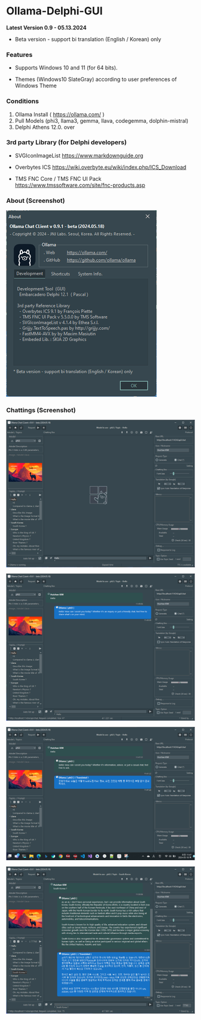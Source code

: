 # Ollama-Delphi-GUI

**Latest Version 0.9 - 05.13.2024**

- Beta version - support bi translation (English / Korean) only

### Features

- Supports Windows 10 and 11 (for 64 bits).

- Themes (Windows10 SlateGray) according to user preferences of Windows Theme

### Conditions

 1. Ollama Install ( https://ollama.com/ )
 2. Pull Models (phi3, llama3, gemma, llava, codegemma, dolphin-mistral)
 3. Delphi Athens 12.0. over


### 3rd party Library (for Delphi developers) ###

- SVGIconImageList <https://www.markdownguide.org>

- Overbytes ICS <https://wiki.overbyte.eu/wiki/index.php/ICS_Download>

- TMS FNC Core / TMS FNC UI Pack <https://www.tmssoftware.com/site/fnc-products.asp>


### About (Screenshot)

![About: Preview page](./Images/O_about.png)

### Chattings (Screenshot)

![Chattings 1: Preview page](./Images/O_chattings.png)

![Chattings 2: Preview page](./Images/O_chattings2.png)

![Chattings 3: Preview page](./Images/O_chattings3.png)

![Chattings 4: Preview page](./Images/O_chattings4.png)
